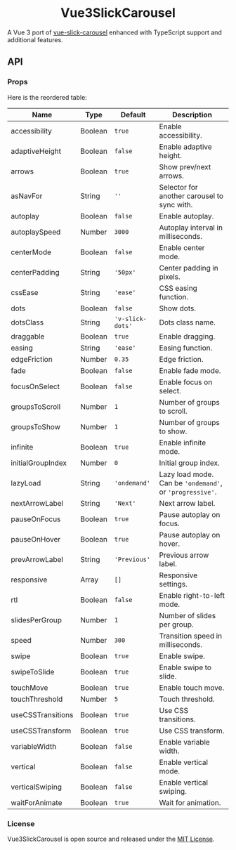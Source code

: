 <div align="center">
<h1>Vue3SlickCarousel</h1>
</div>

A Vue 3 port of [vue-slick-carousel](https://github.com/gs-shop/vue-slick-carousel) enhanced with TypeScript support and additional features.

## API

### Props

Here is the reordered table:

| Name              | Type    | Default          | Description                                              |
| ----------------- | ------- | ---------------- | -------------------------------------------------------- |
| accessibility     | Boolean | `true`           | Enable accessibility.                                    |
| adaptiveHeight    | Boolean | `false`          | Enable adaptive height.                                  |
| arrows            | Boolean | `true`           | Show prev/next arrows.                                   |
| asNavFor          | String  | `''`             | Selector for another carousel to sync with.              |
| autoplay          | Boolean | `false`          | Enable autoplay.                                         |
| autoplaySpeed     | Number  | `3000`           | Autoplay interval in milliseconds.                       |
| centerMode        | Boolean | `false`          | Enable center mode.                                      |
| centerPadding     | String  | `'50px'`         | Center padding in pixels.                                |
| cssEase           | String  | `'ease'`         | CSS easing function.                                     |
| dots              | Boolean | `false`          | Show dots.                                               |
| dotsClass         | String  | `'v-slick-dots'` | Dots class name.                                         |
| draggable         | Boolean | `true`           | Enable dragging.                                         |
| easing            | String  | `'ease'`         | Easing function.                                         |
| edgeFriction      | Number  | `0.35`           | Edge friction.                                           |
| fade              | Boolean | `false`          | Enable fade mode.                                        |
| focusOnSelect     | Boolean | `false`          | Enable focus on select.                                  |
| groupsToScroll    | Number  | `1`              | Number of groups to scroll.                              |
| groupsToShow      | Number  | `1`              | Number of groups to show.                                |
| infinite          | Boolean | `true`           | Enable infinite mode.                                    |
| initialGroupIndex | Number  | `0`              | Initial group index.                                     |
| lazyLoad          | String  | `'ondemand'`     | Lazy load mode. Can be `'ondemand'`, or `'progressive'`. |
| nextArrowLabel    | String  | `'Next'`         | Next arrow label.                                        |
| pauseOnFocus      | Boolean | `true`           | Pause autoplay on focus.                                 |
| pauseOnHover      | Boolean | `true`           | Pause autoplay on hover.                                 |
| prevArrowLabel    | String  | `'Previous'`     | Previous arrow label.                                    |
| responsive        | Array   | `[]`             | Responsive settings.                                     |
| rtl               | Boolean | `false`          | Enable right-to-left mode.                               |
| slidesPerGroup    | Number  | `1`              | Number of slides per group.                              |
| speed             | Number  | `300`            | Transition speed in milliseconds.                        |
| swipe             | Boolean | `true`           | Enable swipe.                                            |
| swipeToSlide      | Boolean | `true`           | Enable swipe to slide.                                   |
| touchMove         | Boolean | `true`           | Enable touch move.                                       |
| touchThreshold    | Number  | `5`              | Touch threshold.                                         |
| useCSSTransitions | Boolean | `true`           | Use CSS transitions.                                     |
| useCSSTransform   | Boolean | `true`           | Use CSS transform.                                       |
| variableWidth     | Boolean | `false`          | Enable variable width.                                   |
| vertical          | Boolean | `false`          | Enable vertical mode.                                    |
| verticalSwiping   | Boolean | `false`          | Enable vertical swiping.                                 |
| waitForAnimate    | Boolean | `true`           | Wait for animation.                                      |

### License

Vue3SlickCarousel is open source and released under the [MIT License](./LICENSE).
